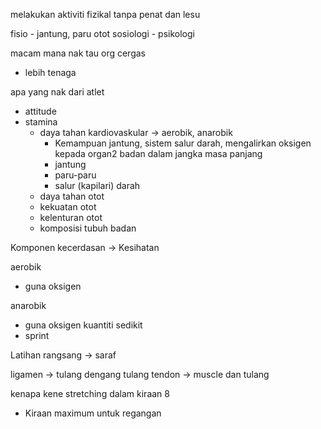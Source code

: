 


melakukan aktiviti fizikal tanpa penat dan lesu

fisio - jantung, paru otot
sosiologi -
psikologi

macam mana nak tau org cergas
- lebih tenaga

 apa yang nak dari atlet
- attitude
- stamina
	- daya tahan kardiovaskular -> aerobik, anarobik
	    - Kemampuan jantung, sistem salur darah, mengalirkan oksigen kepada organ2 badan dalam jangka masa panjang
	    - jantung
		- paru-paru
		- salur (kapilari) darah
	- daya tahan otot
	- kekuatan otot
	- kelenturan otot
	- komposisi tubuh badan

Komponen kecerdasan -> Kesihatan

aerobik
- guna oksigen

anarobik
- guna oksigen kuantiti sedikit
- sprint

Latihan rangsang -> saraf


ligamen -> tulang dengang tulang
tendon -> muscle dan tulang

kenapa kene stretching dalam kiraan 8
- Kiraan maximum untuk regangan


